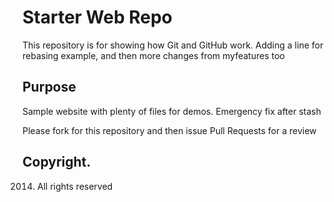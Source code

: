 # Starter Web Repo

This repository is for showing how Git and GitHub work.
Adding a line for rebasing example, and then more changes from myfeatures too

## Purpose

Sample website with plenty of files for demos. Emergency fix after stash

Please fork for this repository and then issue Pull Requests for a review

##  Copyright. 

2014. All rights reserved